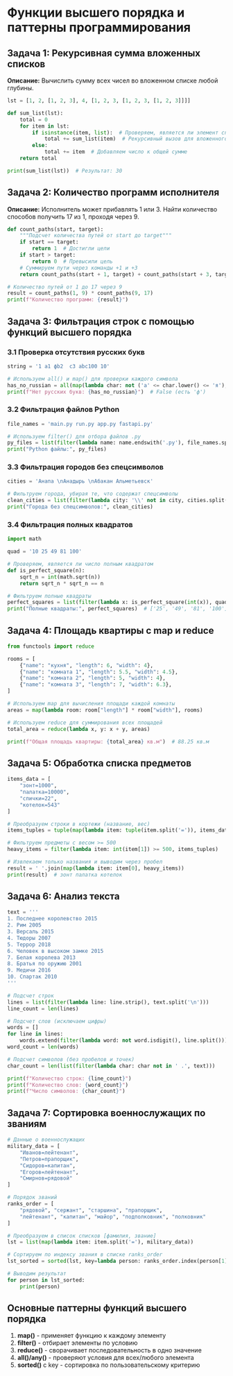 # Функции высшего порядка и паттерны программирования

## Задача 1: Рекурсивная сумма вложенных списков

**Описание:** Вычислить сумму всех чисел во вложенном списке любой глубины.

```python
lst = [1, 2, [1, 2, 3], 4, [1, 2, 3, [1, 2, 3, [1, 2, 3]]]]

def sum_list(lst):
    total = 0
    for item in lst:
        if isinstance(item, list):  # Проверяем, является ли элемент списком
            total += sum_list(item)  # Рекурсивный вызов для вложенного списка
        else:
            total += item  # Добавляем число к общей сумме
    return total

print(sum_list(lst))  # Результат: 30
```

## Задача 2: Количество программ исполнителя

**Описание:** Исполнитель может прибавлять 1 или 3. Найти количество способов получить 17 из 1, проходя через 9.

```python
def count_paths(start, target):
    """Подсчет количества путей от start до target"""
    if start == target:
        return 1  # Достигли цели
    if start > target:
        return 0  # Превысили цель
    # Суммируем пути через команды +1 и +3
    return count_paths(start + 1, target) + count_paths(start + 3, target)

# Количество путей от 1 до 17 через 9
result = count_paths(1, 9) * count_paths(9, 17)
print(f"Количество программ: {result}")
```

## Задача 3: Фильтрация строк с помощью функций высшего порядка

### 3.1 Проверка отсутствия русских букв

```python
string = '1 a1 фb2  c3 abc100 10'

# Используем all() и map() для проверки каждого символа
has_no_russian = all(map(lambda char: not ('а' <= char.lower() <= 'я'), string))
print(f"Нет русских букв: {has_no_russian}")  # False (есть 'ф')
```

### 3.2 Фильтрация файлов Python

```python
file_names = 'main.py run.py app.py fastapi.py'

# Используем filter() для отбора файлов .py
py_files = list(filter(lambda name: name.endswith('.py'), file_names.split()))
print("Python файлы:", py_files)
```

### 3.3 Фильтрация городов без спецсимволов

```python
cities = 'Анапа \nАнадырь \nАбакан Альметьевск'

# Фильтруем города, убирая те, что содержат спецсимволы
clean_cities = list(filter(lambda city: '\\' not in city, cities.split()))
print("Города без спецсимволов:", clean_cities)
```

### 3.4 Фильтрация полных квадратов

```python
import math

quad = '10 25 49 81 100'

# Проверяем, является ли число полным квадратом
def is_perfect_square(n):
    sqrt_n = int(math.sqrt(n))
    return sqrt_n * sqrt_n == n

# Фильтруем полные квадраты
perfect_squares = list(filter(lambda x: is_perfect_square(int(x)), quad.split()))
print("Полные квадраты:", perfect_squares)  # ['25', '49', '81', '100']
```

## Задача 4: Площадь квартиры с map и reduce

```python
from functools import reduce

rooms = [
    {"name": "кухня", "length": 6, "width": 4},
    {"name": "комната 1", "length": 5.5, "width": 4.5},
    {"name": "комната 2", "length": 5, "width": 4},
    {"name": "комната 3", "length": 7, "width": 6.3},
]

# Используем map для вычисления площади каждой комнаты
areas = map(lambda room: room["length"] * room["width"], rooms)

# Используем reduce для суммирования всех площадей
total_area = reduce(lambda x, y: x + y, areas)

print(f"Общая площадь квартиры: {total_area} кв.м")  # 88.25 кв.м
```

## Задача 5: Обработка списка предметов

```python
items_data = [
    "зонт=1000",
    "палатка=10000", 
    "спички=22",
    "котелок=543"
]

# Преобразуем строки в кортежи (название, вес)
items_tuples = tuple(map(lambda item: tuple(item.split('=')), items_data))

# Фильтруем предметы с весом >= 500
heavy_items = filter(lambda item: int(item[1]) >= 500, items_tuples)

# Извлекаем только названия и выводим через пробел
result = ' '.join(map(lambda item: item[0], heavy_items))
print(result)  # зонт палатка котелок
```

## Задача 6: Анализ текста

```python
text = '''     
1. Последнее королевство 2015
2. Рим 2005
3. Версаль 2015
4. Тюдоры 2007
5. Террор 2018
6. Человек в высоком замке 2015
7. Белая королева 2013
8. Братья по оружию 2001
9. Медичи 2016
10. Спартак 2010
'''

# Подсчет строк
lines = list(filter(lambda line: line.strip(), text.split('\n')))
line_count = len(lines)

# Подсчет слов (исключаем цифры)
words = []
for line in lines:
    words.extend(filter(lambda word: not word.isdigit(), line.split()))
word_count = len(words)

# Подсчет символов (без пробелов и точек)
char_count = len(list(filter(lambda char: char not in ' .', text)))

print(f"Количество строк: {line_count}")
print(f"Количество слов: {word_count}")
print(f"Число символов: {char_count}")
```

## Задача 7: Сортировка военнослужащих по званиям

```python
# Данные о военнослужащих
military_data = [
    "Иванов=лейтенант",
    "Петров=прапорщик", 
    "Сидоров=капитан",
    "Егоров=лейтенант",
    "Смирнов=рядовой"
]

# Порядок званий
ranks_order = [
    "рядовой", "сержант", "старшина", "прапорщик", 
    "лейтенант", "капитан", "майор", "подполковник", "полковник"
]

# Преобразуем в список списков [фамилия, звание]
lst = list(map(lambda item: item.split('='), military_data))

# Сортируем по индексу звания в списке ranks_order
lst_sorted = sorted(lst, key=lambda person: ranks_order.index(person[1]))

# Выводим результат
for person in lst_sorted:
    print(person)
```

## Основные паттерны функций высшего порядка

1. **map()** - применяет функцию к каждому элементу
2. **filter()** - отбирает элементы по условию
3. **reduce()** - сворачивает последовательность в одно значение
4. **all()/any()** - проверяют условия для всех/любого элемента
5. **sorted()** с key - сортировка по пользовательскому критерию